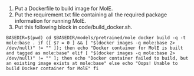 1. Put a Dockerfile to build image for MolE.
2. Put the requirement.txt file containing all the required package information for running MolE.
3. Put this following block in code/build_docker.sh.

`BASEDIR=$(pwd)
cd $BASEDIR/models/pretrained/mole
docker build -q -t mole:base .
if ([ $? = 0 ] && [ "$(docker images -q mole:base 2> /dev/null)" != "" ]); then
    echo "Docker container for MolE is built and tagged as mole:base"
elif [ "$(docker images -q mole:base 2> /dev/null)" != "" ]; then
    echo "Docker container failed to build, but an existing image exists at mole:base"
else
    echo "Oops! Unable to build Docker container for MolE"
fi
`